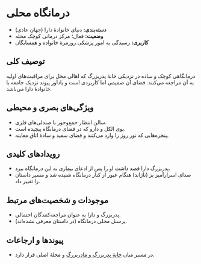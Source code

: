 # درمانگاه محلی

- **دسته‌بندی:** دنیای خانوادهٔ دارا (جهان عادی)
- **وضعیت:** فعال؛ مرکز درمانی کوچک محله
- **کاربری:** رسیدگی به امور پزشکی روزمرهٔ خانواده و همسایگان

## توصیف کلی
درمانگاهی کوچک و ساده در نزدیکی خانهٔ پدربزرگ که اهالی محل برای مراقبت‌های اولیه به آن مراجعه می‌کنند. فضای آن صمیمی اما کاربردی است و یادآور پیوند نزدیک جامعه با خانوادهٔ دارا می‌باشد.

## ویژگی‌های بصری و محیطی
- سالن انتظار جمع‌وجور با صندلی‌های فلزی.
- بوی الکل و دارو که در فضای درمانگاه پیچیده است.
- پنجره‌هایی که نور روز را وارد می‌کنند و فضای سفید و سادهٔ اتاق معاینه.

## رویدادهای کلیدی
- پدربزرگ دارا قصد داشت او را پس از ادعای بیماری به این درمانگاه ببرد.
- صدای اسرارآمیز بز (ناژاند) هنگام عبور از کنار درمانگاه شنیده شد و مسیر داستان را تغییر داد.

## موجودات و شخصیت‌های مرتبط
- پدربزرگ و دارا به عنوان مراجعه‌کنندگان احتمالی.
- پرسنل محلی درمانگاه (در داستان معرفی نشده‌اند).

## پیوندها و ارجاعات
- در مسیر میان [خانهٔ پدربزرگ و مادربزرگ](./خانهٔ%20پدربزرگ%20و%20مادربزرگ.md) و محلهٔ اصلی قرار دارد.
